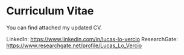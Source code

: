# Curriculum Vitae

You can find attached my updated CV.

LinkedIn: https://www.linkedin.com/in/lucas-lo-vercio
ResearchGate: https://www.researchgate.net/profile/Lucas_Lo_Vercio
